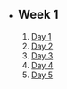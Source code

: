 - ## Week 1
   1. [Day 1]()
   2. [Day 2](https://www.facebook.com/iCodeguru/videos/1997026550640247)
   3. [Day 3](https://www.facebook.com/iCodeguru/videos/276341778190878)
   4. [Day 4](https://www.facebook.com/iCodeguru/videos/803100384722128)
   5. [Day 5](https://www.facebook.com/iCodeguru/videos/803100384722128)